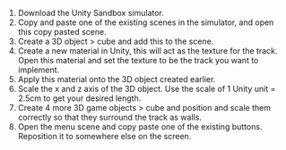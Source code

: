 1. Download the Unity Sandbox simulator.
2. Copy and paste one of the existing scenes in the simulator, and open this copy pasted scene.
3. Create a 3D object > cube and add this to the scene.
4. Create a new material in Unity, this will act as the texture for the track. Open this material and set the texture to be the track you want to implement.
5. Apply this material onto the 3D object created earlier.
6. Scale the x and z axis of the 3D object. Use the scale of 1 Unity unit = 2.5cm to get your desired length.
7. Create 4 more 3D game objects > cube and position and scale them correctly so that they surround the track as walls.
8. Open the menu scene and copy paste one of the existing buttons. Reposition it to somewhere else on the screen.